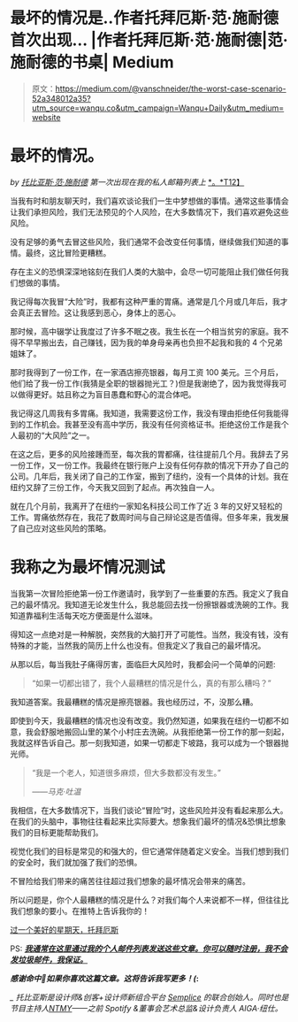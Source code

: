 # 最坏的情况是..作者托拜厄斯·范·施耐德首次出现… |作者托拜厄斯·范·施耐德|范·施耐德的书桌| Medium

> 原文：<https://medium.com/@vanschneider/the-worst-case-scenario-52a348012a35?utm_source=wanqu.co&utm_campaign=Wanqu+Daily&utm_medium=website>

# 最坏的情况。

*by* [*托比亚斯·范·施耐德*](http://www.twitter.com/vanschneider) *第一次出现在我的私人邮箱列表上* [*。*T12】](http://vip.vanschneider.com)



当我有时和朋友聊天时，我们喜欢谈论我们一生中梦想做的事情。通常这些事情会让我们承担风险，我们无法预见的个人风险，在大多数情况下，我们喜欢避免这些风险。

没有足够的勇气去冒这些风险，我们通常不会改变任何事情，继续做我们知道的事情。最终，这比冒险更糟糕。

存在主义的恐惧深深地铭刻在我们人类的大脑中，会尽一切可能阻止我们做任何我们想做的事情。

我记得每次我冒“大险”时，我都有这种严重的胃痛。通常是几个月或几年后，我才会真正去冒险。这让我感到恶心，身体上的恶心。

那时候，高中辍学让我度过了许多不眠之夜。我生长在一个相当贫穷的家庭。我不得不早早搬出去，自己赚钱，因为我的单身母亲再也负担不起我和我的 4 个兄弟姐妹了。

那时我得到了一份工作，在一家酒店擦亮银器，每月工资 100 美元。三个月后，他们给了我一份工作(我猜是全职的银器抛光工？)但是我谢绝了，因为我觉得我可以做得更好。姑且称之为盲目愚蠢和野心的混合体吧。

我记得这几周我有多胃痛。我知道，我需要这份工作，我没有理由拒绝任何我能得到的工作机会。我甚至没有高中学历，我没有任何资格证书。拒绝这份工作是我个人最初的“大风险”之一。

在这之后，更多的风险接踵而至，每次我的胃都痛，往往提前几个月。我辞去了另一份工作，又一份工作。我最终在银行账户上没有任何存款的情况下开办了自己的公司。几年后，我关闭了自己的工作室，搬到了纽约，没有一个具体的计划。我在纽约又辞了三份工作，今天我又回到了起点。再次独自一人。

就在几个月前，我离开了在纽约一家知名科技公司工作了近 3 年的又好又轻松的工作。胃痛依然存在，我花了数周时间与自己辩论这是否值得。但多年来，我发展了自己应对这些风险的策略。

# **我称之为最坏情况测试**

当我第一次冒险拒绝第一份工作邀请时，我学到了一些重要的东西。我定义了我自己的最坏情况。我知道无论发生什么，我总能回去找一份擦银器或洗碗的工作。我知道靠福利生活每天吃方便面是什么滋味。

得知这一点绝对是一种解脱，突然我的大脑打开了可能性。当然，我没有钱，没有特殊的才能，当然我的简历上什么也没有。但我定义了我自己的最坏情况。

从那以后，每当我肚子痛得厉害，面临巨大风险时，我都会问一个简单的问题:

> “如果一切都出错了，我个人最糟糕的情况是什么，真的有那么糟吗？”

我知道答案。我最糟糕的情况是擦亮银器。我也经历过，不，没那么糟。

即使到今天，我最糟糕的情况也没有改变。我仍然知道，如果我在纽约一切都不如意，我会舒服地搬回山里的某个小村庄去洗碗。从我拒绝第一份工作的那一刻起，我就这样告诉自己。那一刻我知道，如果一切都走下坡路，我可以成为一个银器抛光师。

> “我是一个老人，知道很多麻烦，但大多数都没有发生。”
> 
> *——马克·吐温*

我相信，在大多数情况下，当我们谈论“冒险”时，这些风险并没有看起来那么大。在我们的头脑中，事物往往看起来比实际要大。想象我们最坏的情况&恐惧比想象我们的目标更能帮助我们。

视觉化我们的目标是常见的和强大的，但它通常伴随着定义安全。当我们想到我们的安全时，我们就加强了我们的恐惧。

不冒险给我们带来的痛苦往往超过我们想象的最坏情况会带来的痛苦。

所以问题是，你个人最糟糕的情况是什么？对我们每个人来说都不一样，但往往比我们想象的要小。在推特上告诉我你的！

[过一个美好的星期天，托拜厄斯](https://twitter.com/vanschneider)

PS: [***我通常在这里通过我的个人邮件列表发送这些文章。你可以随时注册，我不会发垃圾邮件，我保证。***](http://vip.vanschneider.com)

***感谢命中💚如果你喜欢这篇文章。这将告诉我写更多！(*:**

*_
托比亚斯是设计师&创客+设计师新组合平台* [*Semplice*](http://www.semplicelabs.com) *的联合创始人。同时也是节目主持人*[*NTMY*](http://www.vanschneider.com/show/)*——之前 Spotify &董事会艺术总监&设计负责人 AIGA·纽仕。*

